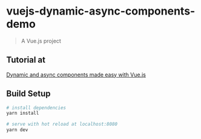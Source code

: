 # vuejs-dynamic-async-components-demo

> A Vue.js project

## Tutorial at

[Dynamic and async components made easy with Vue.js](https://lobotuerto.com/blog/dynamic-and-async-components-made-easy-with-vuejs/)

## Build Setup

``` bash
# install dependencies
yarn install

# serve with hot reload at localhost:8080
yarn dev
```
